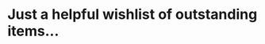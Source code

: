 # Just a helpful wishlist of outstanding items...
 
<!--todo: https://github.com/inspec/terraform-provisioner-inspec-->

